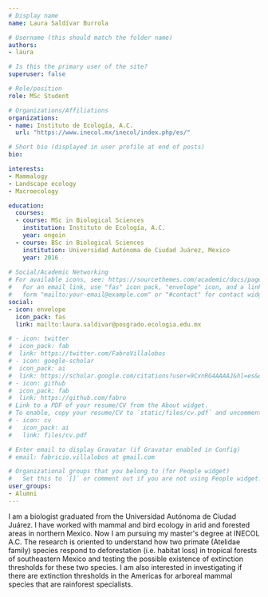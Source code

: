 ```yaml
---
# Display name
name: Laura Saldívar Burrola

# Username (this should match the folder name)
authors:
- laura

# Is this the primary user of the site?
superuser: false

# Role/position
role: MSc Student

# Organizations/Affiliations
organizations:
- name: Instituto de Ecología, A.C. 
  url: "https://www.inecol.mx/inecol/index.php/es/"

# Short bio (displayed in user profile at end of posts)
bio: 

interests:
- Mammalogy
- Landscape ecology
- Macroecology

education:
  courses:
  - course: MSc in Biological Sciences
    institution: Instituto de Ecología, A.C.
    year: ongoin
  - course: BSc in Biological Sciences	
    institution: Universidad Autónoma de Ciudad Juárez, Mexico
    year: 2016
    
# Social/Academic Networking
# For available icons, see: https://sourcethemes.com/academic/docs/page-builder/#icons
#   For an email link, use "fas" icon pack, "envelope" icon, and a link in the
#   form "mailto:your-email@example.com" or "#contact" for contact widget.
social:
- icon: envelope
  icon_pack: fas
  link: mailto:laura.saldivar@posgrado.ecologia.edu.mx

# - icon: twitter
#  icon_pack: fab
#  link: https://twitter.com/FabroVillalobos
# - icon: google-scholar
#  icon_pack: ai
#  link: https://scholar.google.com/citations?user=9CxnRG4AAAAJ&hl=es&oi=ao
# - icon: github
#  icon_pack: fab
#  link: https://github.com/fabro
# Link to a PDF of your resume/CV from the About widget.
# To enable, copy your resume/CV to `static/files/cv.pdf` and uncomment the lines below.
# - icon: cv
#   icon_pack: ai
#   link: files/cv.pdf

# Enter email to display Gravatar (if Gravatar enabled in Config)
# email: fabricio.villalobos at gmail.com

# Organizational groups that you belong to (for People widget)
#   Set this to `[]` or comment out if you are not using People widget.
user_groups:
- Alumni
---
```


I am a biologist graduated from the Universidad Autónoma de Ciudad Juárez. I have worked with mammal and bird ecology in arid and forested areas in northern Mexico. Now I am pursuing my master's degree at INECOL A.C. The research is oriented to understand how two primate (Atelidae family) species respond to deforestation (i.e. habitat loss) in tropical forests of southeastern Mexico and testing the possible existence of extinction thresholds for these two species. I am also interested in investigating if there are extinction thresholds in the Americas for arboreal mammal species that are rainforest specialists.
